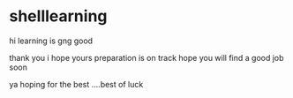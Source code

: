 # shelllearning
hi learning is gng good

thank you i hope yours preparation is on track hope you will find a good job soon

ya hoping for the best ....best of luck
